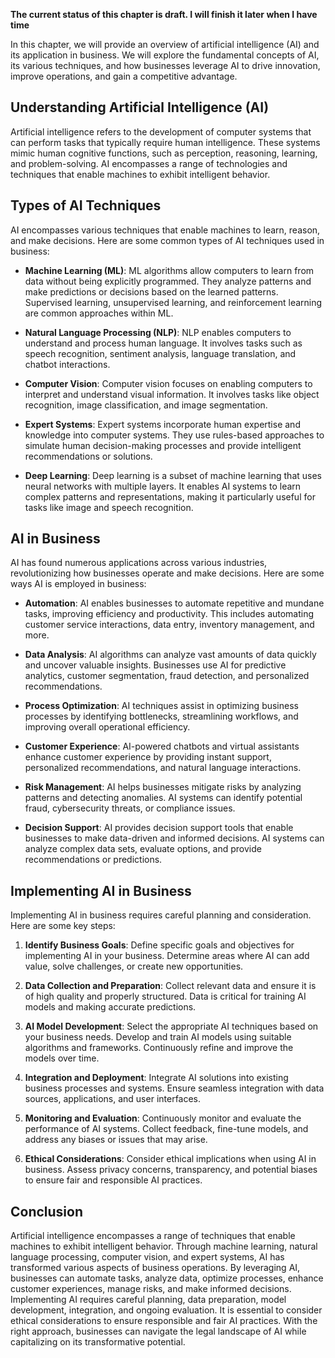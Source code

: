 **The current status of this chapter is draft. I will finish it later when I have time**

In this chapter, we will provide an overview of artificial intelligence (AI) and its application in business. We will explore the fundamental concepts of AI, its various techniques, and how businesses leverage AI to drive innovation, improve operations, and gain a competitive advantage.

Understanding Artificial Intelligence (AI)
------------------------------------------

Artificial intelligence refers to the development of computer systems that can perform tasks that typically require human intelligence. These systems mimic human cognitive functions, such as perception, reasoning, learning, and problem-solving. AI encompasses a range of technologies and techniques that enable machines to exhibit intelligent behavior.

Types of AI Techniques
----------------------

AI encompasses various techniques that enable machines to learn, reason, and make decisions. Here are some common types of AI techniques used in business:

* **Machine Learning (ML)**: ML algorithms allow computers to learn from data without being explicitly programmed. They analyze patterns and make predictions or decisions based on the learned patterns. Supervised learning, unsupervised learning, and reinforcement learning are common approaches within ML.

* **Natural Language Processing (NLP)**: NLP enables computers to understand and process human language. It involves tasks such as speech recognition, sentiment analysis, language translation, and chatbot interactions.

* **Computer Vision**: Computer vision focuses on enabling computers to interpret and understand visual information. It involves tasks like object recognition, image classification, and image segmentation.

* **Expert Systems**: Expert systems incorporate human expertise and knowledge into computer systems. They use rules-based approaches to simulate human decision-making processes and provide intelligent recommendations or solutions.

* **Deep Learning**: Deep learning is a subset of machine learning that uses neural networks with multiple layers. It enables AI systems to learn complex patterns and representations, making it particularly useful for tasks like image and speech recognition.

AI in Business
--------------

AI has found numerous applications across various industries, revolutionizing how businesses operate and make decisions. Here are some ways AI is employed in business:

* **Automation**: AI enables businesses to automate repetitive and mundane tasks, improving efficiency and productivity. This includes automating customer service interactions, data entry, inventory management, and more.

* **Data Analysis**: AI algorithms can analyze vast amounts of data quickly and uncover valuable insights. Businesses use AI for predictive analytics, customer segmentation, fraud detection, and personalized recommendations.

* **Process Optimization**: AI techniques assist in optimizing business processes by identifying bottlenecks, streamlining workflows, and improving overall operational efficiency.

* **Customer Experience**: AI-powered chatbots and virtual assistants enhance customer experience by providing instant support, personalized recommendations, and natural language interactions.

* **Risk Management**: AI helps businesses mitigate risks by analyzing patterns and detecting anomalies. AI systems can identify potential fraud, cybersecurity threats, or compliance issues.

* **Decision Support**: AI provides decision support tools that enable businesses to make data-driven and informed decisions. AI systems can analyze complex data sets, evaluate options, and provide recommendations or predictions.

Implementing AI in Business
---------------------------

Implementing AI in business requires careful planning and consideration. Here are some key steps:

1. **Identify Business Goals**: Define specific goals and objectives for implementing AI in your business. Determine areas where AI can add value, solve challenges, or create new opportunities.

2. **Data Collection and Preparation**: Collect relevant data and ensure it is of high quality and properly structured. Data is critical for training AI models and making accurate predictions.

3. **AI Model Development**: Select the appropriate AI techniques based on your business needs. Develop and train AI models using suitable algorithms and frameworks. Continuously refine and improve the models over time.

4. **Integration and Deployment**: Integrate AI solutions into existing business processes and systems. Ensure seamless integration with data sources, applications, and user interfaces.

5. **Monitoring and Evaluation**: Continuously monitor and evaluate the performance of AI systems. Collect feedback, fine-tune models, and address any biases or issues that may arise.

6. **Ethical Considerations**: Consider ethical implications when using AI in business. Assess privacy concerns, transparency, and potential biases to ensure fair and responsible AI practices.

Conclusion
----------

Artificial intelligence encompasses a range of techniques that enable machines to exhibit intelligent behavior. Through machine learning, natural language processing, computer vision, and expert systems, AI has transformed various aspects of business operations. By leveraging AI, businesses can automate tasks, analyze data, optimize processes, enhance customer experiences, manage risks, and make informed decisions. Implementing AI requires careful planning, data preparation, model development, integration, and ongoing evaluation. It is essential to consider ethical considerations to ensure responsible and fair AI practices. With the right approach, businesses can navigate the legal landscape of AI while capitalizing on its transformative potential.
